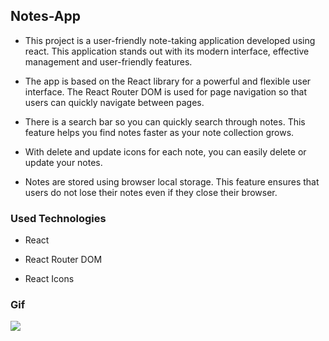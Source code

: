 ## Notes-App

- This project is a user-friendly note-taking application developed using react. This application stands out with its modern interface, effective management and user-friendly features.

- The app is based on the React library for a powerful and flexible user interface. The React Router DOM is used for page navigation so that users can quickly navigate between pages.

- There is a search bar so you can quickly search through notes. This feature helps you find notes faster as your note collection grows.

- With delete and update icons for each note, you can easily delete or update your notes.

- Notes are stored using browser local storage. This feature ensures that users do not lose their notes even if they close their browser.

### Used Technologies

- React

- React Router DOM

- React Icons

### Gif

<img src="./public/screen.gif"/>
